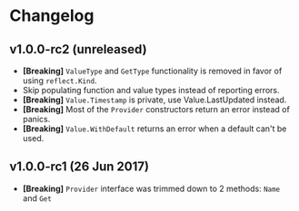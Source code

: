 # Changelog

## v1.0.0-rc2 (unreleased)

- **[Breaking]** `ValueType` and `GetType` functionality is removed in favor of using
  `reflect.Kind`.
- Skip populating function and value types instead of reporting errors.
- **[Breaking]** `Value.Timestamp` is private, use Value.LastUpdated instead.
- **[Breaking]** Most of the `Provider` constructors return an error instead of panics.
- **[Breaking]** `Value.WithDefault` returns an error when a default can't be used.

## v1.0.0-rc1 (26 Jun 2017)

- **[Breaking]** `Provider` interface was trimmed down to 2 methods: `Name` and `Get`